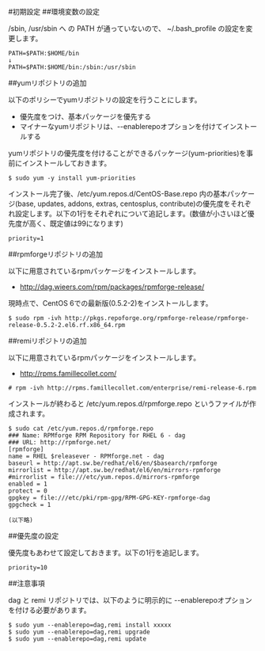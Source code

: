 #初期設定
##環境変数の設定

/sbin, /usr/sbin へ の PATH が通っていないので、 ~/.bash_profile の設定を変更します。

```
PATH=$PATH:$HOME/bin
↓
PATH=$PATH:$HOME/bin:/sbin:/usr/sbin
```

##yumリポジトリの追加

以下のポリシーでyumリポジトリの設定を行うことにします。

- 優先度をつけ、基本パッケージを優先する
- マイナーなyumリポジトリは、--enablerepoオプションを付けてインストールする

yumリポジトリの優先度を付けることができるパッケージ(yum-priorities)を事前にインストールしておきます。

```
$ sudo yum -y install yum-priorities

```

インストール完了後、/etc/yum.repos.d/CentOS-Base.repo 内の基本パッケージ(base, updates, addons, extras, centosplus, contribute)の優先度をそれぞれ設定します。以下の1行をそれぞれについて追記します。(数値が小さいほど優先度が高く、既定値は99になります)

```
priority=1
```

##rpmforgeリポジトリの追加

以下に用意されているrpmパッケージをインストールします。

- http://dag.wieers.com/rpm/packages/rpmforge-release/

現時点で、CentOS 6での最新版(0.5.2-2)をインストールします。

```
$ sudo rpm -ivh http://pkgs.repoforge.org/rpmforge-release/rpmforge-release-0.5.2-2.el6.rf.x86_64.rpm
```

##remiリポジトリの追加

以下に用意されているrpmパッケージをインストールします。

- http://rpms.famillecollet.com/

```
# rpm -ivh http://rpms.famillecollet.com/enterprise/remi-release-6.rpm
```

インストールが終わると /etc/yum.repos.d/rpmforge.repo というファイルが作成されます。

```
$ sudo cat /etc/yum.repos.d/rpmforge.repo
### Name: RPMforge RPM Repository for RHEL 6 - dag
### URL: http://rpmforge.net/
[rpmforge]
name = RHEL $releasever - RPMforge.net - dag
baseurl = http://apt.sw.be/redhat/el6/en/$basearch/rpmforge
mirrorlist = http://apt.sw.be/redhat/el6/en/mirrors-rpmforge
#mirrorlist = file:///etc/yum.repos.d/mirrors-rpmforge
enabled = 1
protect = 0
gpgkey = file:///etc/pki/rpm-gpg/RPM-GPG-KEY-rpmforge-dag
gpgcheck = 1

(以下略)
```

##優先度の設定

優先度もあわせて設定しておきます。以下の1行を追記します。

```
priority=10
```

##注意事項

dag と remi リポジトリでは、以下のように明示的に --enablerepoオプションを付ける必要があります。

```
$ sudo yum --enablerepo=dag,remi install xxxxx
$ sudo yum --enablerepo=dag,remi upgrade
$ sudo yum --enablerepo=dag,remi update
```

